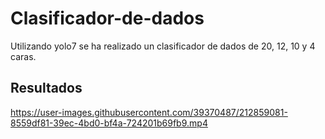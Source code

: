 # Clasificador-de-dados

Utilizando yolo7 se ha realizado un clasificador de dados de 20, 12, 10 y 4 caras.



## Resultados

https://user-images.githubusercontent.com/39370487/212859081-8559df81-39ec-4bd0-bf4a-724201b69fb9.mp4


